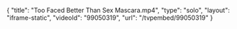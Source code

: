 {
    "title": "Too Faced Better Than Sex Mascara.mp4",
    "type": "solo",
    "layout": "iframe-static",
    "videoId": "99050319",
    "url": "\/tvpembed\/99050319"
}